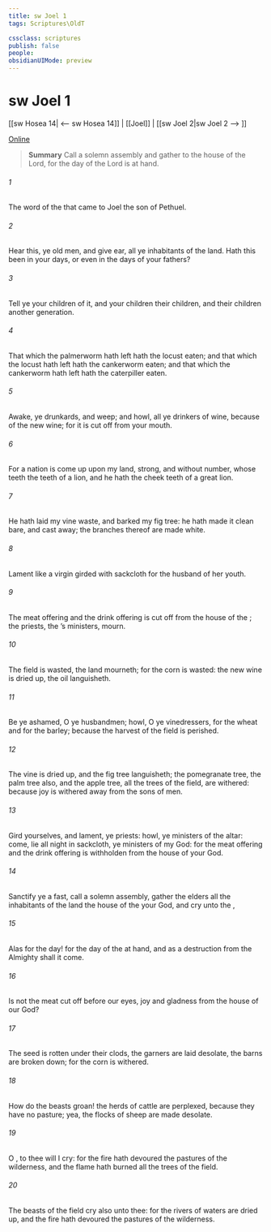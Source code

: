 ```yaml
---
title: sw Joel 1
tags: Scriptures\OldT

cssclass: scriptures
publish: false
people:
obsidianUIMode: preview
---
```


# sw Joel 1
[[sw Hosea 14| <-- sw Hosea 14]] | [[Joel]] | [[sw Joel 2|sw Joel 2 --> ]]

[Online](https://churchofjesuschrist.org/study/scriptures/ot/joel/1?lang=eng)

> __Summary__
Call a solemn assembly and gather to the house of the Lord, for the day of the Lord is at hand.

###### 1 
The word of the  that came to Joel the son of Pethuel.

###### 2 
Hear this, ye old men, and give ear, all ye inhabitants of the land. Hath this been in your days, or even in the days of your fathers?

###### 3 
Tell ye your children of it, and  your children  their children, and their children another generation.

###### 4 
That which the palmerworm hath left hath the locust eaten; and that which the locust hath left hath the cankerworm eaten; and that which the cankerworm hath left hath the caterpiller eaten.

###### 5 
Awake, ye drunkards, and weep; and howl, all ye drinkers of wine, because of the new wine; for it is cut off from your mouth.

###### 6 
For a nation is come up upon my land, strong, and without number, whose teeth  the teeth of a lion, and he hath the cheek teeth of a great lion.

###### 7 
He hath laid my vine waste, and barked my fig tree: he hath made it clean bare, and cast  away; the branches thereof are made white.

###### 8 
Lament like a virgin girded with sackcloth for the husband of her youth.

###### 9 
The meat offering and the drink offering is cut off from the house of the ; the priests, the ’s ministers, mourn.

###### 10 
The field is wasted, the land mourneth; for the corn is wasted: the new wine is dried up, the oil languisheth.

###### 11 
Be ye ashamed, O ye husbandmen; howl, O ye vinedressers, for the wheat and for the barley; because the harvest of the field is perished.

###### 12 
The vine is dried up, and the fig tree languisheth; the pomegranate tree, the palm tree also, and the apple tree,  all the trees of the field, are withered: because joy is withered away from the sons of men.

###### 13 
Gird yourselves, and lament, ye priests: howl, ye ministers of the altar: come, lie all night in sackcloth, ye ministers of my God: for the meat offering and the drink offering is withholden from the house of your God.

###### 14 
Sanctify ye a fast, call a solemn assembly, gather the elders  all the inhabitants of the land  the house of the  your God, and cry unto the ,

###### 15 
Alas for the day! for the day of the   at hand, and as a destruction from the Almighty shall it come.

###### 16 
Is not the meat cut off before our eyes,  joy and gladness from the house of our God?

###### 17 
The seed is rotten under their clods, the garners are laid desolate, the barns are broken down; for the corn is withered.

###### 18 
How do the beasts groan! the herds of cattle are perplexed, because they have no pasture; yea, the flocks of sheep are made desolate.

###### 19 
O , to thee will I cry: for the fire hath devoured the pastures of the wilderness, and the flame hath burned all the trees of the field.

###### 20 
The beasts of the field cry also unto thee: for the rivers of waters are dried up, and the fire hath devoured the pastures of the wilderness.

